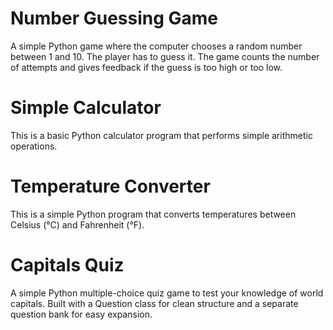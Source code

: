 # Number Guessing Game

A simple Python game where the computer chooses a random number between 1 and 10.
The player has to guess it. The game counts the number of attempts and gives
feedback if the guess is too high or too low.


# Simple Calculator

This is a basic Python calculator program that performs simple arithmetic operations.


# Temperature Converter

This is a simple Python program that converts temperatures between Celsius (°C) and Fahrenheit (°F).


# Capitals Quiz

A simple Python multiple-choice quiz game to test your knowledge of world capitals.
Built with a Question class for clean structure and a separate question bank for easy expansion.